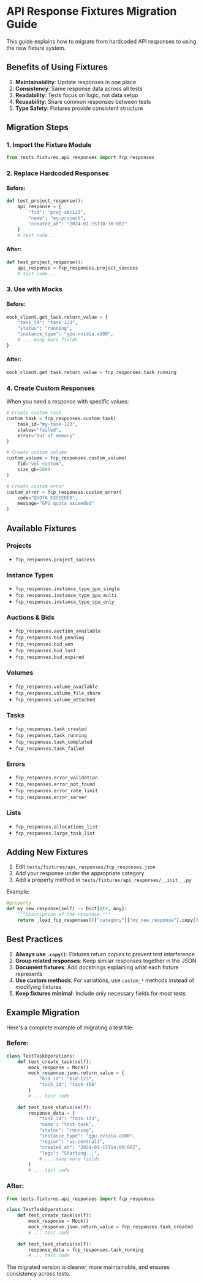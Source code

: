 # API Response Fixtures Migration Guide

This guide explains how to migrate from hardcoded API responses to using the new fixture system.

## Benefits of Using Fixtures

1. **Maintainability**: Update responses in one place
2. **Consistency**: Same response data across all tests
3. **Readability**: Tests focus on logic, not data setup
4. **Reusability**: Share common responses between tests
5. **Type Safety**: Fixtures provide consistent structure

## Migration Steps

### 1. Import the Fixture Module

```python
from tests.fixtures.api_responses import fcp_responses
```

### 2. Replace Hardcoded Responses

#### Before:
```python
def test_project_response():
    api_response = {
        "fid": "proj-abc123",
        "name": "my-project",
        "created_at": "2024-01-15T10:30:00Z"
    }
    # test code...
```

#### After:
```python
def test_project_response():
    api_response = fcp_responses.project_success
    # test code...
```

### 3. Use with Mocks

#### Before:
```python
mock_client.get_task.return_value = {
    "task_id": "task-123",
    "status": "running",
    "instance_type": "gpu.nvidia.a100",
    # ... many more fields
}
```

#### After:
```python
mock_client.get_task.return_value = fcp_responses.task_running
```

### 4. Create Custom Responses

When you need a response with specific values:

```python
# Create custom task
custom_task = fcp_responses.custom_task(
    task_id="my-task-123",
    status="failed",
    error="Out of memory"
)

# Create custom volume
custom_volume = fcp_responses.custom_volume(
    fid="vol-custom",
    size_gb=5000
)

# Create custom error
custom_error = fcp_responses.custom_error(
    code="QUOTA_EXCEEDED",
    message="GPU quota exceeded"
)
```

## Available Fixtures

### Projects
- `fcp_responses.project_success`

### Instance Types
- `fcp_responses.instance_type_gpu_single`
- `fcp_responses.instance_type_gpu_multi`
- `fcp_responses.instance_type_cpu_only`

### Auctions & Bids
- `fcp_responses.auction_available`
- `fcp_responses.bid_pending`
- `fcp_responses.bid_won`
- `fcp_responses.bid_lost`
- `fcp_responses.bid_expired`

### Volumes
- `fcp_responses.volume_available`
- `fcp_responses.volume_file_share`
- `fcp_responses.volume_attached`

### Tasks
- `fcp_responses.task_created`
- `fcp_responses.task_running`
- `fcp_responses.task_completed`
- `fcp_responses.task_failed`

### Errors
- `fcp_responses.error_validation`
- `fcp_responses.error_not_found`
- `fcp_responses.error_rate_limit`
- `fcp_responses.error_server`

### Lists
- `fcp_responses.allocations_list`
- `fcp_responses.large_task_list`

## Adding New Fixtures

1. Edit `tests/fixtures/api_responses/fcp_responses.json`
2. Add your response under the appropriate category
3. Add a property method in `tests/fixtures/api_responses/__init__.py`

Example:
```python
@property
def my_new_response(self) -> Dict[str, Any]:
    """Description of the response."""
    return _load_fcp_responses()["category"]["my_new_response"].copy()
```

## Best Practices

1. **Always use `.copy()`**: Fixtures return copies to prevent test interference
2. **Group related responses**: Keep similar responses together in the JSON
3. **Document fixtures**: Add docstrings explaining what each fixture represents
4. **Use custom methods**: For variations, use `custom_*` methods instead of modifying fixtures
5. **Keep fixtures minimal**: Include only necessary fields for most tests

## Example Migration

Here's a complete example of migrating a test file:

### Before:
```python
class TestTaskOperations:
    def test_create_task(self):
        mock_response = Mock()
        mock_response.json.return_value = {
            "bid_id": "bid-123",
            "task_id": "task-456"
        }
        # ... test code
    
    def test_task_status(self):
        response_data = {
            "task_id": "task-123",
            "name": "test-task",
            "status": "running",
            "instance_type": "gpu.nvidia.a100",
            "region": "us-central1",
            "created_at": "2024-01-15T14:00:00Z",
            "logs": "Starting...",
            # ... many more fields
        }
        # ... test code
```

### After:
```python
from tests.fixtures.api_responses import fcp_responses

class TestTaskOperations:
    def test_create_task(self):
        mock_response = Mock()
        mock_response.json.return_value = fcp_responses.task_created
        # ... test code
    
    def test_task_status(self):
        response_data = fcp_responses.task_running
        # ... test code
```

The migrated version is cleaner, more maintainable, and ensures consistency across tests.